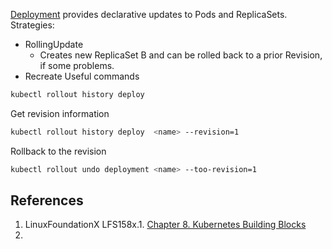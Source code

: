 [Deployment](https://kubernetes.io/docs/concepts/workloads/controllers/deployment/) provides declarative updates to Pods and ReplicaSets.
Strategies:
- RollingUpdate
	- Creates new ReplicaSet B and can be rolled back to a prior Revision, if some problems. 
- Recreate
Useful commands
```bash
kubectl rollout history deploy 
```
Get revision information
```bash
kubectl rollout history deploy  <name> --revision=1
```

Rollback to the revision
```bash
kubectl rollout undo deployment <name> --too-revision=1
```

## References
1. LinuxFoundationX LFS158x.1. [Chapter 8. Kubernetes Building Blocks](https://learning.edx.org/course/course-v1:LinuxFoundationX+LFS158x+1T2022/block-v1:LinuxFoundationX+LFS158x+1T2022+type@sequential+block@69b5c7ca5b02497f81e38308df44fee1)
2. 